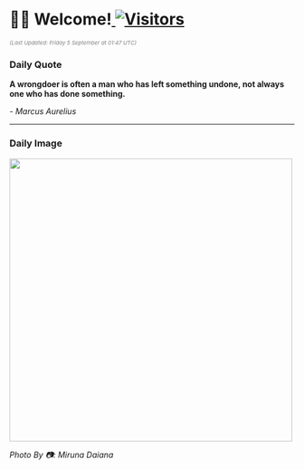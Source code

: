 <h1>👋🏽 Welcome!<a href="https://github.com/OmitNomis/"> <img src="https://visitor-badge.laobi.icu/badge?page_id=OmitNomis" alt="Visitors"></a></h1>

<i><p style="font-size: 0.6rem; color:gray">(Last Updated: Friday 5 September at 01:47 UTC)</p></i>

<h3> Daily Quote </h3>
<b><p>A wrongdoer is often a man who has left something undone, not always one who has done something.</p></b>
<i><caption style="font-size: 0.8rem; color:gray;">- Marcus Aurelius</caption></i>


<hr>

<h3>Daily Image</h3>
<a href="https://images.pexels.com/photos/33737774/pexels-photo-33737774.jpeg" target="_blank"><img style="height:500px;" src="https://images.pexels.com/photos/33737774/pexels-photo-33737774.jpeg"/></a>

<i><caption style="font-size: 0.8rem; color:gray;"> Photo By 📷: Miruna   Daiana</caption></i>
